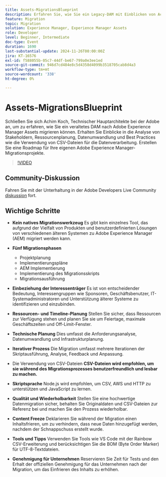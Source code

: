 ```yaml
---
title: Assets-MigrationsBlueprint
description: Erfahren Sie, wie Sie ein Legacy-DAM mit Einblicken von Achim Koch in Adobe Experience Manager Assets migrieren können. Diese Einblicke umfassen die Analyse von Interessenträgern, die Ressourcenplanung, die Datenumwandlung und Best Practices wie die Verwendung von CSV-Dateien für die Datenverarbeitung.
feature: Migration
topic: Migration
solution: Experience Manager, Experience Manager Assets
role: Developer
level: Beginner, Intermediate
doc-type: Event
duration: 1690
last-substantial-update: 2024-11-26T00:00:00Z
jira: KT-16576
exl-id: f588055b-05c7-44df-be67-799a0e3ee1ed
source-git-commit: 946d7cd484e8c5d4358d4099b3518705cab8d4a3
workflow-type: tm+mt
source-wordcount: '338'
ht-degree: 0%

---
```


# Assets-MigrationsBlueprint

Schließen Sie sich Achim Koch, Technischer Hauptarchitekte bei der Adobe an, um zu erfahren, wie Sie ein veraltetes DAM nach Adobe Experience Manager Assets migrieren können. Erhalten Sie Einblicke in die Analyse von Stakeholdern, Ressourcenplanung, Datenumwandlung und Best Practices wie die Verwendung von CSV-Dateien für die Datenverarbeitung. Erstellen Sie eine Roadmap für Ihre eigenen Adobe Experience Manager-Migrationsprojekte.

>[!VIDEO](https://video.tv.adobe.com/v/3440403/?learn=on&enablevpops)

## Community-Diskussion

Fahren Sie mit der Unterhaltung in der Adobe Developers Live Community [diskussion](https://adobe.ly/4hKHpnF) fort.

## Wichtige Schritte

* **Kein natives Migrationswerkzeug** Es gibt kein einzelnes Tool, das aufgrund der Vielfalt von Produkten und benutzerdefinierten Lösungen von verschiedenen älteren Systemen zu Adobe Experience Manager (AEM) migriert werden kann.

* **Fünf Migrationsphasen**

   * Projektplanung
   * Implementierungspläne
   * AEM Implementierung
   * Implementierung des Migrationsskripts
   * Migrationsausführung

* **Einbeziehung der Interessenträger** Es ist von entscheidender Bedeutung, Interessengruppen wie Sponsoren, Geschäftsbenutzer, IT-Systemadministratoren und Unterstützung älterer Systeme zu identifizieren und einzubinden.

* **Ressourcen- und Timeline-Planung** Stellen Sie sicher, dass Ressourcen zur Verfügung stehen und planen Sie sie um Feiertage, maximale Geschäftszeiten und Off-Limit-Fenster.

* **Technische Planung** Dies umfasst die Anforderungsanalyse, Datenumwandlung und Infrastrukturplanung.

* **Iterativer Prozess** Die Migration umfasst mehrere Iterationen der Skriptausführung, Analyse, Feedback und Anpassung.

* Die Verwendung von CSV-Dateien **CSV-Dateien wird empfohlen, um sie während des Migrationsprozesses benutzerfreundlich und lesbar zu machen.**

* **Skriptsprache** Node.js wird empfohlen, um CSV, AWS und HTTP zu unterstützen und JavaScript zu lernen.

* **Qualität und Wiederholbarkeit** Stellen Sie eine hochwertige Datenmigration sicher, behalten Sie Originaldaten und CSV-Dateien zur Referenz bei und machen Sie den Prozess wiederholbar.

* **Content Freeze** Deklarieren Sie während der Migration einen Inhaltsfrieren, um zu verhindern, dass neue Daten hinzugefügt werden, nachdem der Schnappschuss erstellt wurde.

* **Tools und Tipps** Verwenden Sie Tools wie VS Code mit der Rainbow CSV-Erweiterung und berücksichtigen Sie die BOM (Byte Order Marker) für UTF-8-Textdateien.

* **Genehmigung für Unternehmen** Reservieren Sie Zeit für Tests und den Erhalt der offiziellen Genehmigung für das Unternehmen nach der Migration, um das Einfrieren des Inhalts zu erhöhen.
